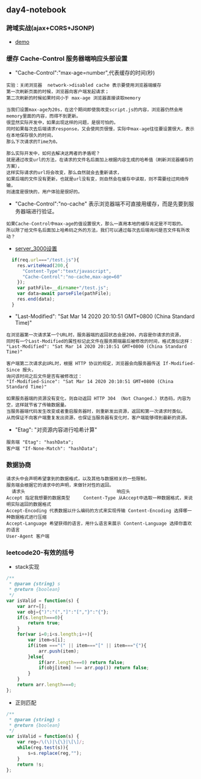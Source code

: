 ## day4-notebook
### 跨域实战(ajax+CORS+JSONP)
* [demo](./CORDemo/home.html)
### 缓存 Cache-Control  服务器端响应头部设置
* "Cache-Control":"max-age=number",代表缓存的时间(秒)
```
实验：关闭浏览器  network->disabled cache 表示要使用浏览器端缓存
第一次刷新页面的时候，浏览器向客户端发起请求；
第二次刷新的时候如果时间小于 max-age 浏览器直接读取memory

当我们设置max-age为20s，在这个期间即使我改变script.js的内容，浏览器仍然会用memory里面的内容，而得不到更新。
很显然实际开发中，如果出现这样的问题，是很可怕的。
同时如果每次去后端请求response，又会使网页很慢，实际中max-age往往要设置很大，表示在本地保存很久的时间，
那么下次请求的Time为0。

那么实际开发中，如何去解决这两者的矛盾呢？
就是通过改变url的方法，在请求的文件名后面加上根据内容生成的哈希值（刷新浏览器缓存的方案），
这样实际请求的url将会改变，那么自然就会去重新请求，
如果后端的文件没有更新，也就是url没有变，则自然会在缓存中读取，则不需要经过网络传输，
则速度是很快的，用户体验是很好的。
```
* "Cache-Control":"no-cache" 表示浏览器端不可直接用缓存，而是先要到服务器端进行验证。
```
如果Cache-Control中max-age的值设置很大，那么一直用本地的缓存肯定是不可取的。
所以除了给文件名后面加上哈希码之外的方法，我们可以通过每次去后端询问是否文件有所改动？
```
* [server_3000设置](./cache_control/server_3000.js)
```js
  if(req.url==="/test.js"){
    res.writeHead(200,{
      "Content-Type":"text/javascript",
      "Cache-Control":"no-cache,max-age=60"
    });
    var pathFile=__dirname+"/test.js";
    var data=await parseFile(pathFile);
    res.end(data);
  }
```
* "Last-Modified": "Sat Mar 14 2020 20:10:51 GMT+0800 (China Standard Time)"
```
在浏览器第一次请求某一个URL时，服务器端的返回状态会是200，内容是你请求的资源，
同时有一个Last-Modified的属性标记此文件在服务期端最后被修改的时间，格式类似这样：
"Last-Modified": "Sat Mar 14 2020 20:10:51 GMT+0800 (China Standard Time)"

客户端第二次请求此URL时，根据 HTTP 协议的规定，浏览器会向服务器传送 If-Modified-Since 报头，
询问该时间之后文件是否有被修改过：
"If-Modified-Since": "Sat Mar 14 2020 20:10:51 GMT+0800 (China Standard Time)"

如果服务器端的资源没有变化，则自动返回 HTTP 304 （Not Changed.）状态码，内容为空，这样就节省了传输数据量。
当服务器端代码发生改变或者重启服务器时，则重新发出资源，返回和第一次请求时类似。
从而保证不向客户端重复发出资源，也保证当服务器有变化时，客户端能够得到最新的资源。
```
* "Etag": "对资源内容进行哈希计算"
```
服务端 "Etag": "hashData";
客户端 "If-None-Match": "hashData";
```
### 数据协商
```
请求头中会声明希望拿到的数据格式，以及其他与数据相关的一些限制，
服务端会根据它的请求中的声明，来做针对性的返回。
  请求头                                  响应头
Accept 指定我想要的数据类型     Content-Type 从Accept中选取一种数据格式，来说明实际返回的数据格式
Accept-Encoding 代表数据以什么编码的方式来实现传输 Content-Encoding 选择哪一种数据格式进行压缩
Accept-Language 希望获得的语言，用什么语言来展示 Content-Language 选择你喜欢的语言
User-Agent 客户端
```
### leetcode20-有效的括号
* stack实现
```js
/**
 * @param {string} s
 * @return {boolean}
 */
var isValid = function(s) {
    var arr=[];
    var obj={")":"(","]":"[","}":"{"};
    if(s.length===0){
        return true;
    }
    for(var i=0;i<s.length;i++){
        var item=s[i];
        if(item ==="(" || item==="[" || item==="{"){
            arr.push(item);
        }else{
            if(arr.length===0) return false;
            if(obj[item] !== arr.pop()) return false;
        }
    }
    return arr.length===0;
};
```
* 正则匹配
```js
/**
 * @param {string} s
 * @return {boolean}
 */
var isValid = function(s) {
    var reg=/\(\)|\{\}|\[\]/;
    while(reg.test(s)){
        s=s.replace(reg,"");
    }
    return !s;
};
```
